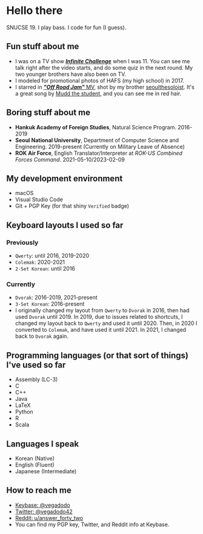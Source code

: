 # Hello there

<!--
**vegadodo/vegadodo** is a ✨ _special_ ✨ repository because its `README.md` (this file) appears on your GitHub profile.

Here are some ideas to get you started:

- 🔭 I’m currently working on ...
- 🌱 I’m currently learning ...
- 👯 I’m looking to collaborate on ...
- 🤔 I’m looking for help with ...
- 💬 Ask me about ...
- 📫 How to reach me: ...
- 😄 Pronouns: ...
- ⚡ Fun fact: ...
-->

SNUCSE 19. I play bass. I code for fun (I guess).

## Fun stuff about me

- I was on a TV show ***[Infinite Challenge](https://youtu.be/YwTQexnpau8?t=321)*** when I was 11. You can see me talk right after the video starts, and do some quiz in the next round. My two younger brothers have also been on TV.
- I modeled for promotional photos of HAFS (my high school) in 2017.
- I starred in [***"Off Road Jam"*** MV](https://youtu.be/u6aKcFBRVxA), shot by my brother [seoulthesoloist](https://instagram.com/seoulthesoloist). It's a great song by [Mudd the student](https://instagram.com/muddthestudent), and you can see me in red hair.

## Boring stuff about me

- **Hankuk Academy of Foreign Studies**, Natural Science Program. 2016-2019
- **Seoul National University**, Department of Computer Science and Engineering. 2019-present (Currently on Military Leave of Absence)
- **ROK Air Force**, English Translator/Interpreter at *ROK-US Combined Forces Command*. 2021-05-10/2023-02-09

## My development environment

- macOS
- Visual Studio Code
- Git + PGP Key (for that shiny `Verified` badge)

## Keyboard layouts I used so far

### Previously

- `Qwerty`: until 2016, 2019-2020
- `Colemak`: 2020-2021
- `2-Set Korean`: until 2016

### Currently

- `Dvorak`: 2016-2019, 2021-present
- `3-Set Korean`: 2016-present
- I originally changed my layout from `Qwerty` to `Dvorak` in 2016, then had used `Dvorak` until 2019. In 2019, due to issues related to shortcuts, I changed my layout back to `Qwerty` and used it until 2020. Then, in 2020 I converted to `Colemak`, and have used it until 2021. In 2021, I changed back to `Dvorak` again.

## Programming languages (or that sort of things) I've used so far

- Assembly (LC-3)
- C
- C++
- Java
- LaTeX
- Python
- R
- Scala

## Languages I speak

- Korean (Native)
- English (Fluent)
- Japanese (Intermediate)
  
## How to reach me

- [Keybase: @vegadodo](https://keybase.io/vegadodo)
- [Twitter: @vegadodo42](https://twitter.com/vegadodo42)
- [Reddit: u/answer_forty_two](https://www.reddit.com/user/answer_forty_two)
- You can find my PGP key, Twitter, and Reddit info at Keybase.

